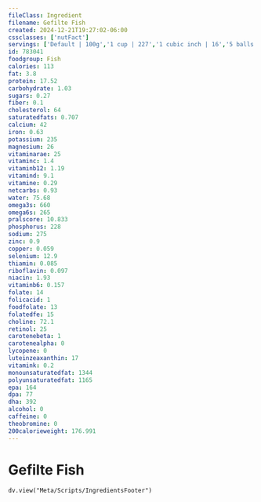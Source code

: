 ```yaml
---
fileClass: Ingredient
filename: Gefilte Fish
created: 2024-12-21T19:27:02-06:00
cssclasses: ['nutFact']
servings: ['Default | 100g','1 cup | 227','1 cubic inch | 16','5 balls | 41','1 piece with broth | 68']
id: 783041
foodgroup: Fish
calories: 113
fat: 3.8
protein: 17.52
carbohydrate: 1.03
sugars: 0.27
fiber: 0.1
cholesterol: 64
saturatedfats: 0.707
calcium: 42
iron: 0.63
potassium: 235
magnesium: 26
vitaminarae: 25
vitaminc: 1.4
vitaminb12: 1.19
vitamind: 9.1
vitamine: 0.29
netcarbs: 0.93
water: 75.68
omega3s: 660
omega6s: 265
pralscore: 10.833
phosphorus: 228
sodium: 275
zinc: 0.9
copper: 0.059
selenium: 12.9
thiamin: 0.085
riboflavin: 0.097
niacin: 1.93
vitaminb6: 0.157
folate: 14
folicacid: 1
foodfolate: 13
folatedfe: 15
choline: 72.1
retinol: 25
carotenebeta: 1
carotenealpha: 0
lycopene: 0
luteinzeaxanthin: 17
vitamink: 0.2
monounsaturatedfat: 1344
polyunsaturatedfat: 1165
epa: 164
dpa: 77
dha: 392
alcohol: 0
caffeine: 0
theobromine: 0
200calorieweight: 176.991
---
```


# Gefilte Fish

```dataviewjs
dv.view("Meta/Scripts/IngredientsFooter")
```